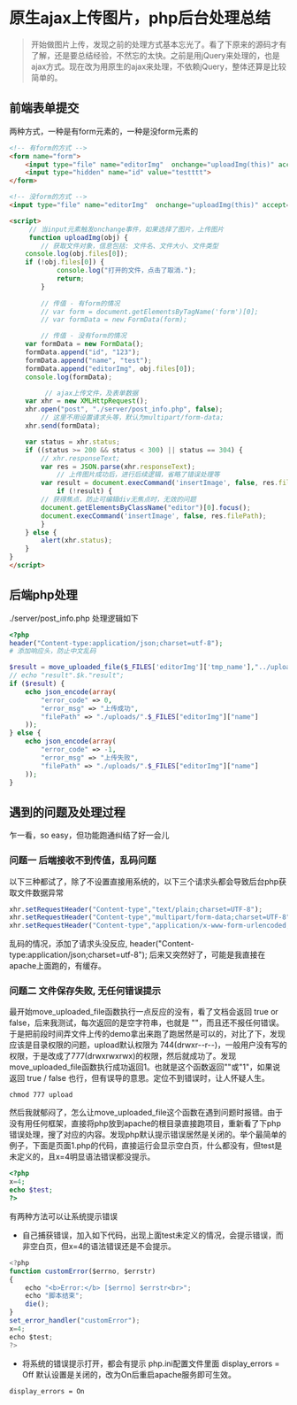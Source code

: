 
# 原生ajax上传图片，php后台处理总结

> 开始做图片上传，发现之前的处理方式基本忘光了。看了下原来的源码才有了解，还是要总结经验，不然忘的太快。之前是用jQuery来处理的，也是ajax方式。现在改为用原生的ajax来处理，不依赖jQuery，整体还算是比较简单的。

## 前端表单提交
两种方式，一种是有form元素的，一种是没form元素的
``` html
<!-- 有form的方式 -->
<form name="form">
    <input type="file" name="editorImg"  onchange="uploadImg(this)" accept="image/*">
    <input type="hidden" name="id" value="testttt">
</form>

<!-- 没form的方式 -->
<input type="file" name="editorImg"  onchange="uploadImg(this)" accept="image/*">

<script>
     // 当input元素触发onchange事件，如果选择了图片，上传图片
     function uploadImg(obj) {
        // 获取文件对象，信息包括: 文件名、文件大小、文件类型
	console.log(obj.files[0]);
	if (!obj.files[0]) {
            console.log("打开的文件，点击了取消.");
            return;
        }
        
        // 传值 - 有form的情况
        // var form = document.getElementsByTagName('form')[0];
        // var formData = new FormData(form);

        // 传值 - 没有form的情况
	var formData = new FormData();
	formData.append("id", "123");
	formData.append("name", "test");
	formData.append("editorImg", obj.files[0]);
	console.log(formData);

         // ajax上传文件，及表单数据
	var xhr = new XMLHttpRequest();
	xhr.open("post", "./server/post_info.php", false);
        // 这里不用设置请求头等，默认为multipart/form-data; 
	xhr.send(formData);

	var status = xhr.status;
	if ((status >= 200 && status < 300) || status == 304) {
	    // xhr.responseText;
	    var res = JSON.parse(xhr.responseText);  
            // 上传图片成功后，进行后续逻辑，省略了错误处理等          
	    var result = document.execCommand('insertImage', false, res.filePath);
            if (!result) {
		// 获得焦点，防止可编辑div无焦点时，无效的问题
		document.getElementsByClassName("editor")[0].focus();
		document.execCommand('insertImage', false, res.filePath);
	    }
	} else {
	    alert(xhr.status);
	}
}
</script>
```
## 后端php处理
./server/post_info.php 处理逻辑如下
``` php
<?php
header("Content-type:application/json;charset=utf-8");
# 添加响应头，防止中文乱码

$result = move_uploaded_file($_FILES['editorImg']['tmp_name'],"../uploads/".$_FILES["editorImg"]["name"]);
// echo "result".$k."result";
if ($result) { 
    echo json_encode(array(
        "error_code" => 0,
        "error_msg" => "上传成功",
        "filePath" => "./uploads/".$_FILES["editorImg"]["name"]
    ));
} else {
    echo json_encode(array(
        "error_code" => -1,
        "error_msg" => "上传失败",
        "filePath" => "./uploads/".$_FILES["editorImg"]["name"]
    ));
}
```
## 遇到的问题及处理过程
乍一看，so easy，但功能跑通纠结了好一会儿
### 问题一 后端接收不到传值，乱码问题
以下三种都试了，除了不设置直接用系统的，以下三个请求头都会导致后台php获取文件数据异常
``` js
xhr.setRequestHeader("Content-type","text/plain;charset=UTF-8");
xhr.setRequestHeader("Content-type","multipart/form-data;charset=UTF-8");
xhr.setRequestHeader("Content-type","application/x-www-form-urlencoded;charset=UTF-8");
```
乱码的情况，添加了请求头没反应, header("Content-type:application/json;charset=utf-8");
后来又突然好了，可能是我直接在apache上面跑的，有缓存。

### 问题二 文件保存失败, 无任何错误提示
最开始move_uploaded_file函数执行一点反应的没有，看了文档会返回 true or false，后来我测试，每次返回的是空字符串，也就是 ""，而且还不报任何错误。于是把前段时间弄文件上传的demo拿出来跑了跑居然是可以的，对比了下，发现应该是目录权限的问题，upload默认权限为 744(drwxr--r--)，一般用户没有写的权限，于是改成了777(drwxrwxrwx)的权限，然后就成功了。发现move_uploaded_file函数执行成功返回1。也就是这个函数返回""或"1"，如果说返回 true / false 也行，但有误导的意思。定位不到错误时，让人怀疑人生。
``` shell
chmod 777 upload
```
然后我就郁闷了，怎么让move_uploaded_file这个函数在遇到问题时报错。由于没有用任何框架，直接将php放到apache的根目录直接跑项目，重新看了下php错误处理，搜了对应的内容。发现php默认提示错误居然是关闭的。举个最简单的例子，下面是页面1.php的代码，直接运行会显示空白页，什么都没有，但test是未定义的，且x=4明显语法错误都没提示。
```php
<?php
x=4;
echo $test;
?>
```
有两种方法可以让系统提示错误
- 自己捕获错误，加入如下代码，出现上面test未定义的情况，会提示错误，而非空白页，但x=4的语法错误还是不会提示。
``` js
<?php
function customError($errno, $errstr)
{
    echo "<b>Error:</b> [$errno] $errstr<br>";
    echo "脚本结束";
    die();
}
set_error_handler("customError");
x=4;
echo $test;
?>
```
- 将系统的错误提示打开，都会有提示
php.ini配置文件里面 display_errors = Off 默认设置是关闭的，改为On后重启apache服务即可生效。
```
display_errors = On
```


